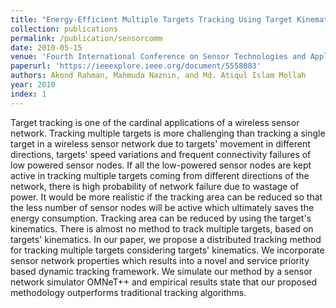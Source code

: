 ```yaml
---
title: "Energy-Efficient Multiple Targets Tracking Using Target Kinematics in Wireless Sensor Networks"
collection: publications
permalink: /publication/sensorcomm
date: 2010-05-15
venue: 'Fourth International Conference on Sensor Technologies and Applications (SensorComm)'
paperurl: 'https://ieeexplore.ieee.org/document/5558083'
authors: Akond Rahman, Mahmuda Naznin, and Md. Atiqul Islam Mollah
year: 2010
index: 1
--- 
```

Target tracking is one of the cardinal applications of a wireless sensor network. Tracking multiple targets is more challenging than tracking a single target in a wireless sensor network due to targets' movement in different directions, targets' speed variations and frequent connectivity failures of low powered sensor nodes. If all the low-powered sensor nodes are kept active in tracking multiple targets coming from different directions of the network, there is high probability of network failure due to wastage of power. It would be more realistic if the tracking area can be reduced so that the less number of sensor nodes will be active which ultimately saves the energy consumption. Tracking area can be reduced by using the target's kinematics. There is almost no method to track multiple targets, based on targets' kinematics. In our paper, we propose a distributed tracking method for tracking multiple targets considering targets' kinematics. We incorporate sensor network properties which results into a novel and service priority based dynamic tracking framework. We simulate our method by a sensor network simulator OMNeT++ and empirical results state that our proposed methodology outperforms traditional tracking algorithms.

